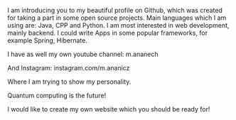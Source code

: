 I am introducing you to my beautiful profile on Github, which was created for taking a part in some
open source projects.
Main languages which I am using are: Java, CPP and Python. I am most interested in web development, mainly backend. I could write Apps in some popular frameworks, for example Spring, Hibernate.


I have as well my own youtube channel: m.ananech

And Instagram: instagram.com/m.ananicz

Where I am trying to show my personality.

Quantum computing is the future!

I would like to create my own website which you should be ready for!
